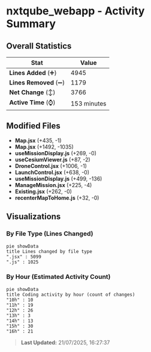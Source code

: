 # nxtqube_webapp - Activity Summary 

## Overall Statistics

| Stat                   | Value                                                             |
| ---------------------- | ----------------------------------------------------------------- |
| **Lines Added** (➕)   | 4945                                          |
| **Lines Removed** (➖) | 1179                                        |
| **Net Change** (↕)    | 3766                |
| **Active Time** (⌚)   | 153 minutes |


## Modified Files
- **Map.jsx** (+435, -1)
- **Map.jsx** (+1492, -1035)
- **useMissionDisplay.js** (+269, -0)
- **useCesiumViewer.js** (+87, -2)
- **DroneControl.jsx** (+1006, -1)
- **LaunchControl.jsx** (+638, -0)
- **useMissionDisplay.js** (+499, -136)
- **ManageMission.jsx** (+225, -4)
- **Existing.jsx** (+262, -0)
- **recenterMapToHome.js** (+32, -0)

## Visualizations

### By File Type (Lines Changed)

```mermaid
pie showData
title Lines changed by file type
".jsx" : 5099
".js" : 1025
```

### By Hour (Estimated Activity Count)

```mermaid
pie showData
title Coding activity by hour (count of changes)
"10h" : 10
"11h" : 19
"12h" : 26
"13h" : 3
"14h" : 13
"15h" : 30
"16h" : 21
```


> **Last Updated:** 21/07/2025, 16:27:37